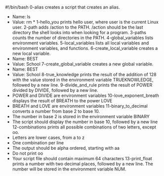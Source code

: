 #!/bin/bash
0-alias creates a script that creates an alias.
* Name: ls
* Value: rm *
1-hello_you prints hello user, where user is the current Linux user.
2-path adds /action to the PATH. /action should be the last directory the shell looks into when looking for a program.
3-paths counts the number of directories in the PATH.
4-global_variables lists environment variables.
5-local_variables lists all local variables and environment variables, and functions.
6-create_local_variable creates a new local variable.
* Name: BEST
* Value: School
7-create_global_variable creates a new global variable.
* Name: BEST
* Value: School
8-true_knowledge prints the result of the addition of 128 with the value stored in the environment variable TRUEKNOWLEDGE, followed by a new line.
9-divide_and_rule prints the result of POWER divided by DIVIDE, followed by a new line.
* POWER and DIVIDE are environment variables
10-love_exponent_breath displays the result of BREATH to the power LOVE
* BREATH and LOVE are environment variables
11-binary_to_decimal converts a number from base 2 to base 10.
* The number in base 2 is stored in the environment variable BINARY
* The script should display the number in base 10, followed by a new line
12-combinations prints all possible combinations of two letters, except oo.
* Letters are lower cases, from a to z
* One combination per line
* The output should be alpha ordered, starting with aa
* Do not print oo
* Your script file should contain maximum 64 characters
13-print_float prints a number with two decimal places, followed by a new line.
The number will be stored in the environment variable NUM.

